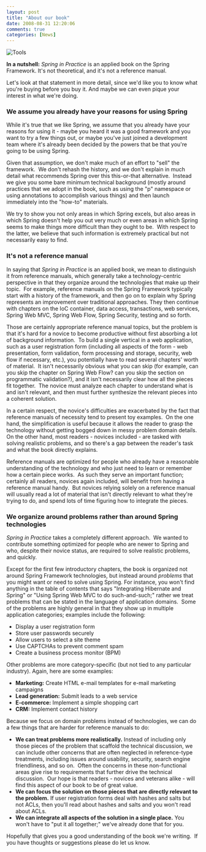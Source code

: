 ```yaml
---
layout: post
title: "About our book"
date: 2008-08-31 12:20:06
comments: true
categories: [News]
---
```

![Tools](http://springinpractice.s3.amazonaws.com/blog/images/2008-08-31-about-our-book/2213191214_8db8aba33c2.jpg)

<strong>In a nutshell:</strong> <em>Spring in Practice</em> is an applied book on the Spring Framework. It's not theoretical, and it's not a reference manual.

Let's look at that statement in more detail, since we'd like you to know what you're buying before you buy it. And maybe we can even pique your interest in what we're doing.

<h3>We assume you already have your reasons for using Spring</h3>
While it's true that we like Spring, we assume that you already have your reasons for using it - maybe you heard it was a good framework and you want to try a few things out, or maybe you've just joined a development team where it's already been decided by the powers that be that you're going to be using Spring.

Given that assumption, we don't make much of an effort to "sell" the framework.  We don't rehash the history, and we don't explain in much detail what recommends Spring over this this-or-that alternative.  Instead we give you some bare minimum technical background (mostly around practices that we adopt in the book, such as using the "p" namespace or using annotations to accomplish various things) and then launch immediately into the "how-to" materials.

We try to show you not only areas in which Spring excels, but also areas in which Spring doesn't help you out very much or even areas in which Spring seems to make things more difficult than they ought to be.  With respect to the latter, we believe that such information is extremely practical but not necessarily easy to find.
<h3>It's not a reference manual</h3>
In saying that <em>Spring in Practice</em> is an applied book, we mean to distinguish it from reference manuals, which generally take a technology-centric perspective in that they organize around the technologies that make up their topic.  For example, reference manuals on the Spring Framework typically start with a history of the framework, and then go on to explain why Spring represents an improvement over traditional approaches. They then continue with chapters on the IoC container, data access, transactions, web services, Spring Web MVC, Spring Web Flow, Spring Security, testing and so forth.

Those are certainly appropriate reference manual topics, but the problem is that it's hard for a novice to become productive without first absorbing a lot of background information.  To build a single vertical in a web application, such as a user registration form (including all aspects of the form - web presentation, form validation, form processing and storage, security, web flow if necessary, etc.), you potentially have to read several chapters' worth of material.  It isn't necessarily obvious what you can skip (for example, can you skip the chapter on Spring Web Flow? can you skip the section on programmatic validation?), and it isn't necessarily clear how all the pieces fit together.  The novice must analyze each chapter to understand what is and isn't relevant, and then must further synthesize the relevant pieces into a coherent solution.

In a certain respect, the novice's difficulties are exacerbated by the fact that reference manuals of necessity tend to present toy examples.  On the one hand, the simplification is useful because it allows the reader to grasp the technology without getting bogged down in messy problem domain details.  On the other hand, most readers - novices included - are tasked with solving realistic problems, and so there's a gap between the reader's task and what the book directly explains.

Reference manuals are optimized for people who already have a reasonable understanding of the technology and who just need to learn or remember how a certain piece works.  As such they serve an important function; certainly all readers, novices again included, will benefit from having a reference manual handy.  But novices relying solely on a reference manual will usually read a lot of material that isn't directly relevant to what they're trying to do, and spend lots of time figuring how to integrate the pieces.
<h3>We organize around problems rather than around Spring technologies</h3>
<em>Spring in Practice</em> takes a completely different approach.  We wanted to contribute something optimized for people who are newer to Spring and who, despite their novice status, are required to solve realistic problems, and quickly.

Except for the first few introductory chapters, the book is organized not around Spring Framework technologies, but instead around <em>problems</em> that you might want or need to solve using Spring.  For instance, you won't find anything in the table of contents that says "Integrating Hibernate and Spring" or "Using Spring Web MVC to do such-and-such;" rather we treat problems that can be stated in the language of application domains.  Some of the problems are highly general in that they show up in multiple application categories; examples include the following:

<ul>
	<li>Display a user registration form</li>
	<li>Store user passwords securely</li>
	<li>Allow users to select a site theme</li>
	<li>Use CAPTCHAs to prevent comment spam</li>
	<li>Create a business process monitor (BPM)</li>
</ul>

Other problems are more category-specific (but not tied to any particular industry). Again, here are some examples:

<ul>
	<li><strong>Marketing:</strong> Create HTML e-mail templates for e-mail marketing campaigns</li>
	<li><strong>Lead generation:</strong> Submit leads to a web service</li>
	<li><strong>E-commerce:</strong> Implement a simple shopping cart</li>
	<li><strong>CRM:</strong> Implement contact history</li>
</ul>

Because we focus on domain problems instead of technologies, we can do a few things that are harder for reference manuals to do:

<ul>
	<li><strong>We can treat problems more realistically.</strong> Instead of including only those pieces of the problem that scaffold the technical discussion, we can include other concerns that are often neglected in reference-type treatments, including issues around usability, security, search engine friendliness, and so on.  Often the concerns in these non-functional areas give rise to requirements that further drive the technical discussion.  Our hope is that readers - novices and veterans alike - will find this aspect of our book to be of great value.</li>
	<li><strong>We can focus the solution on those pieces that are directly relevant to the problem.</strong> If user registration forms deal with hashes and salts but not ACLs, then you'll read about hashes and salts and you won't read about ACLs.</li>
	<li><strong>We can integrate all aspects of the solution in a single place.</strong> You won't have to "put it all together;" we've already done that for you.</li>
</ul>

Hopefully that gives you a good understanding of the book we're writing.  If you have thoughts or suggestions please do let us know.
